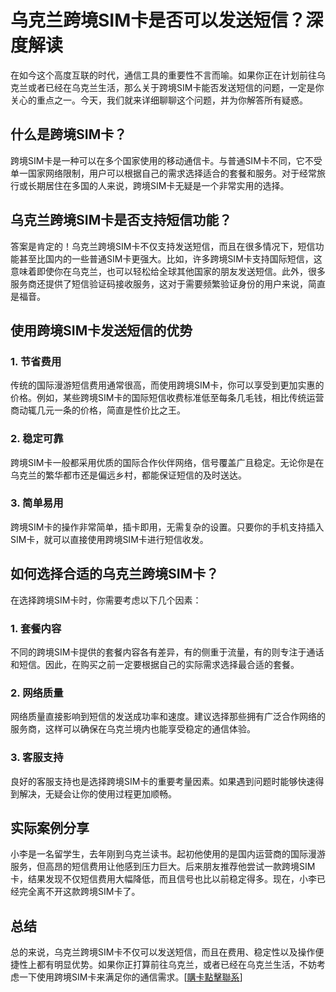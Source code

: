 # 乌克兰跨境SIM卡是否可以发送短信？深度解读

在如今这个高度互联的时代，通信工具的重要性不言而喻。如果你正在计划前往乌克兰或者已经在乌克兰生活，那么关于跨境SIM卡能否发送短信的问题，一定是你关心的重点之一。今天，我们就来详细聊聊这个问题，并为你解答所有疑惑。

## 什么是跨境SIM卡？

跨境SIM卡是一种可以在多个国家使用的移动通信卡。与普通SIM卡不同，它不受单一国家网络限制，用户可以根据自己的需求选择适合的套餐和服务。对于经常旅行或长期居住在多国的人来说，跨境SIM卡无疑是一个非常实用的选择。

## 乌克兰跨境SIM卡是否支持短信功能？

答案是肯定的！乌克兰跨境SIM卡不仅支持发送短信，而且在很多情况下，短信功能甚至比国内的一些普通SIM卡更强大。比如，许多跨境SIM卡支持国际短信，这意味着即使你在乌克兰，也可以轻松给全球其他国家的朋友发送短信。此外，很多服务商还提供了短信验证码接收服务，这对于需要频繁验证身份的用户来说，简直是福音。

## 使用跨境SIM卡发送短信的优势

### 1. 节省费用
传统的国际漫游短信费用通常很高，而使用跨境SIM卡，你可以享受到更加实惠的价格。例如，某些跨境SIM卡的国际短信收费标准低至每条几毛钱，相比传统运营商动辄几元一条的价格，简直是性价比之王。

### 2. 稳定可靠
跨境SIM卡一般都采用优质的国际合作伙伴网络，信号覆盖广且稳定。无论你是在乌克兰的繁华都市还是偏远乡村，都能保证短信的及时送达。

### 3. 简单易用
跨境SIM卡的操作非常简单，插卡即用，无需复杂的设置。只要你的手机支持插入SIM卡，就可以直接使用跨境SIM卡进行短信收发。

## 如何选择合适的乌克兰跨境SIM卡？

在选择跨境SIM卡时，你需要考虑以下几个因素：

### 1. 套餐内容
不同的跨境SIM卡提供的套餐内容各有差异，有的侧重于流量，有的则专注于通话和短信。因此，在购买之前一定要根据自己的实际需求选择最合适的套餐。

### 2. 网络质量
网络质量直接影响到短信的发送成功率和速度。建议选择那些拥有广泛合作网络的服务商，这样可以确保在乌克兰境内也能享受稳定的通信体验。

### 3. 客服支持
良好的客服支持也是选择跨境SIM卡的重要考量因素。如果遇到问题时能够快速得到解决，无疑会让你的使用过程更加顺畅。

## 实际案例分享

小李是一名留学生，去年刚到乌克兰读书。起初他使用的是国内运营商的国际漫游服务，但高昂的短信费用让他感到压力巨大。后来朋友推荐他尝试一款跨境SIM卡，结果发现不仅短信费用大幅降低，而且信号也比以前稳定得多。现在，小李已经完全离不开这款跨境SIM卡了。

## 总结

总的来说，乌克兰跨境SIM卡不仅可以发送短信，而且在费用、稳定性以及操作便捷性上都有明显优势。如果你正打算前往乌克兰，或者已经在乌克兰生活，不妨考虑一下使用跨境SIM卡来满足你的通信需求。[[購卡點擊聯系](https://t.me/s/esim1088)]